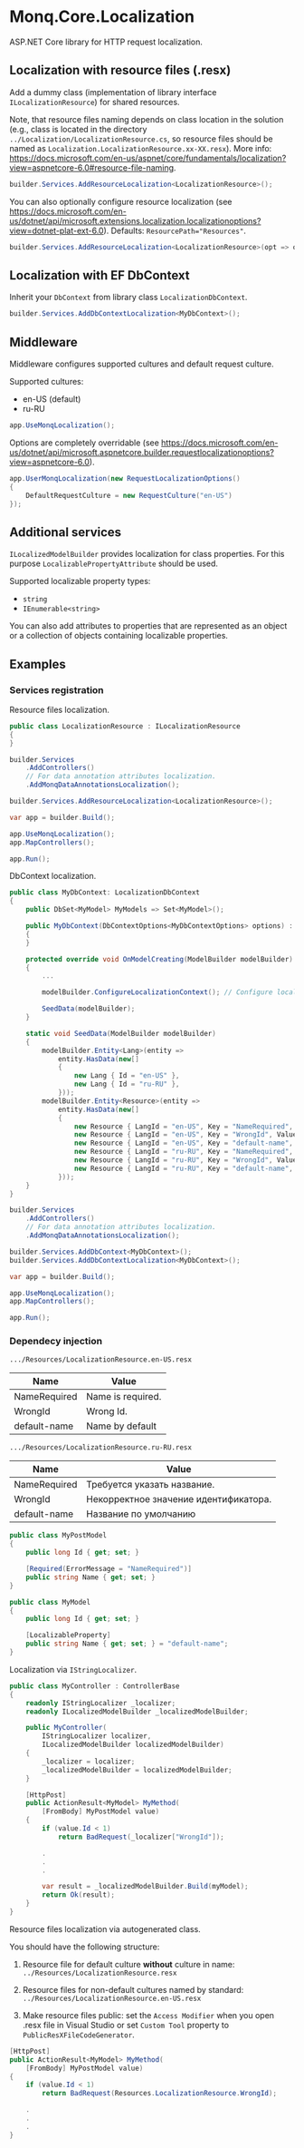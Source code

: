 # Monq.Core.Localization

ASP.NET Core library for HTTP request localization.

## Localization with resource files (.resx)

Add a dummy class (implementation of library interface `ILocalizationResource`) for shared resources.

Note, that resource files naming depends on class location in the solution (e.g., class is located in the directory `../Localization/LocalizationResource.cs`, so resource files should be named as `Localization.LocalizationResource.xx-XX.resx`). More info: <https://docs.microsoft.com/en-us/aspnet/core/fundamentals/localization?view=aspnetcore-6.0#resource-file-naming>.

```c#
builder.Services.AddResourceLocalization<LocalizationResource>();
```

You can also optionally configure resource localization (see <https://docs.microsoft.com/en-us/dotnet/api/microsoft.extensions.localization.localizationoptions?view=dotnet-plat-ext-6.0>). Defaults: `ResourcePath="Resources"`.

```c#
builder.Services.AddResourceLocalization<LocalizationResource>(opt => opt.ResourcePath = "MyResources");
```

## Localization with EF DbContext

Inherit your `DbContext` from library class `LocalizationDbContext`.

```c#
builder.Services.AddDbContextLocalization<MyDbContext>();
```

## Middleware

Middleware configures supported cultures and default request culture.

Supported cultures:

- en-US (default)
- ru-RU

```c#
app.UseMonqLocalization();
```

Options are completely overridable (see <https://docs.microsoft.com/en-us/dotnet/api/microsoft.aspnetcore.builder.requestlocalizationoptions?view=aspnetcore-6.0>).

```c#
app.UserMonqLocalization(new RequestLocalizationOptions()
{
    DefaultRequestCulture = new RequestCulture("en-US")
});
```

## Additional services

`ILocalizedModelBuilder` provides localization for class properties. For this purpose `LocalizablePropertyAttribute` should be used.

Supported localizable property types:

- `string`
- `IEnumerable<string>`

You can also add attributes to properties that are represented as an object or a collection of objects containing localizable properties.

## Examples

### Services registration

Resource files localization.

```c#
public class LocalizationResource : ILocalizationResource
{
}
```

```c#
builder.Services
    .AddControllers()
    // For data annotation attributes localization.
    .AddMonqDataAnnotationsLocalization();

builder.Services.AddResourceLocalization<LocalizationResource>();

var app = builder.Build();

app.UseMonqLocalization();
app.MapControllers();

app.Run();
```

DbContext localization.

```c#
public class MyDbContext: LocalizationDbContext
{
    public DbSet<MyModel> MyModels => Set<MyModel>();

    public MyDbContext(DbContextOptions<MyDbContextOptions> options) : base(options)
    {
    }

    protected override void OnModelCreating(ModelBuilder modelBuilder)
    {
        ...

        modelBuilder.ConfigureLocalizationContext(); // Configure localization tables.

        SeedData(modelBuilder);
    }

    static void SeedData(ModelBuilder modelBuilder)
    {
        modelBuilder.Entity<Lang>(entity =>
            entity.HasData(new[]
            {
                new Lang { Id = "en-US" },
                new Lang { Id = "ru-RU" },
            }));
        modelBuilder.Entity<Resource>(entity =>
            entity.HasData(new[]
            {
                new Resource { LangId = "en-US", Key = "NameRequired", Value = "Name is required." },
                new Resource { LangId = "en-US", Key = "WrongId", Value = "Wrong Id." },
                new Resource { LangId = "en-US", Key = "default-name", Value = "Name by default" },
                new Resource { LangId = "ru-RU", Key = "NameRequired", Value = "Требуется указать название." },
                new Resource { LangId = "ru-RU", Key = "WrongId", Value = "Некорректное значение идентификатора." },
                new Resource { LangId = "ru-RU", Key = "default-name", Value = "Название по умолчанию" },
            }));
    }
}
```

```c#
builder.Services
    .AddControllers()
    // For data annotation attributes localization.
    .AddMonqDataAnnotationsLocalization();

builder.Services.AddDbContext<MyDbContext>();
builder.Services.AddDbContextLocalization<MyDbContext>();

var app = builder.Build();

app.UseMonqLocalization();
app.MapControllers();

app.Run();
```

### Dependecy injection

`.../Resources/LocalizationResource.en-US.resx`

|Name|Value|
|-|-|
|NameRequired|Name is required.|
|WrongId|Wrong Id.|
|default-name|Name by default|

`.../Resources/LocalizationResource.ru-RU.resx`

|Name|Value|
|-|-|
|NameRequired|Требуется указать название.|
|WrongId|Некорректное значение идентификатора.|
|default-name|Название по умолчанию|

```c#
public class MyPostModel
{
    public long Id { get; set; }

    [Required(ErrorMessage = "NameRequired")]
    public string Name { get; set; }
}

public class MyModel
{
    public long Id { get; set; }

    [LocalizableProperty]
    public string Name { get; set; } = "default-name";
}
```

Localization via `IStringLocalizer`.

```c#
public class MyController : ControllerBase
{
    readonly IStringLocalizer _localizer;
    readonly ILocalizedModelBuilder _localizedModelBuilder;

    public MyController(
        IStringLocalizer localizer,
        ILocalizedModelBuilder localizedModelBuilder)
    {
        _localizer = localizer;
        _localizedModelBuilder = localizedModelBuilder;
    }

    [HttpPost]
    public ActionResult<MyModel> MyMethod(
        [FromBody] MyPostModel value)
    {
        if (value.Id < 1)
            return BadRequest(_localizer["WrongId"]);

        .
        .
        .

        var result = _localizedModelBuilder.Build(myModel);
        return Ok(result);
    }
}
```

Resource files localization via autogenerated class.

You should have the following structure:

1. Resource file for default culture **without** culture in name: `../Resources/LocalizationResource.resx`

2. Resource files for non-default cultures named by standard: `../Resources/LocalizationResource.en-US.resx`

3. Make resource files public: set the `Access Modifier` when you open .resx file in Visual Studio or set `Custom Tool` property to `PublicResXFileCodeGenerator`.

```c#
[HttpPost]
public ActionResult<MyModel> MyMethod(
    [FromBody] MyPostModel value)
{
    if (value.Id < 1)
        return BadRequest(Resources.LocalizationResource.WrongId);

    .
    .
    .
}
```
